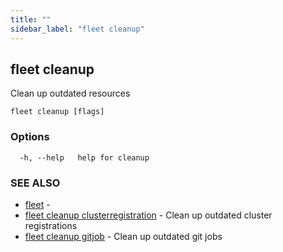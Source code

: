 ```yaml
---
title: ""
sidebar_label: "fleet cleanup"
---
```

## fleet cleanup

Clean up outdated resources

```
fleet cleanup [flags]
```

### Options

```
  -h, --help   help for cleanup
```

### SEE ALSO

* [fleet](../fleet)	 - 
* [fleet cleanup clusterregistration](./fleet_cleanup_clusterregistration)	 - Clean up outdated cluster registrations
* [fleet cleanup gitjob](./fleet_cleanup_gitjob)	 - Clean up outdated git jobs

